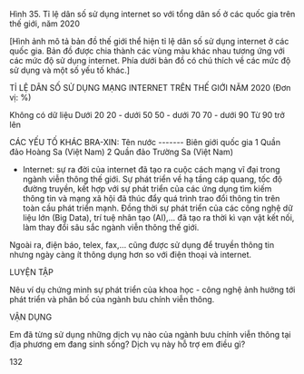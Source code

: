 Hình 35. Tỉ lệ dân số sử dụng internet so với tổng dân số ở các quốc gia trên thế giới, năm 2020

[Hình ảnh mô tả bản đồ thế giới thể hiện tỉ lệ dân số sử dụng internet ở các quốc gia. Bản đồ được chia thành các vùng màu khác nhau tương ứng với các mức độ sử dụng internet. Phía dưới bản đồ có chú thích về các mức độ sử dụng và một số yếu tố khác.]

TỈ LỆ DÂN SỐ SỬ DỤNG MẠNG INTERNET TRÊN THẾ GIỚI NĂM 2020
(Đơn vị: %)

Không có dữ liệu
Dưới 20
20 - dưới 50
50 - dưới 70
70 - dưới 90
Từ 90 trở lên

CÁC YẾU TỐ KHÁC
BRA-XIN: Tên nước
------- Biên giới quốc gia
1 Quần đảo Hoàng Sa (Việt Nam)
2 Quần đảo Trường Sa (Việt Nam)

- Internet: sự ra đời của internet đã tạo ra cuộc cách mạng vĩ đại trong ngành viễn thông thế giới. Sự phát triển về hạ tầng cáp quang, tốc độ đường truyền, kết hợp với sự phát triển của các ứng dụng tìm kiếm thông tin và mạng xã hội đã thúc đẩy quá trình trao đổi thông tin trên toàn cầu phát triển mạnh. Đồng thời sự phát triển của các công nghệ dữ liệu lớn (Big Data), trí tuệ nhân tạo (AI),... đã tạo ra thời kì vạn vật kết nối, làm thay đổi sâu sắc ngành viễn thông thế giới.

Ngoài ra, điện báo, telex, fax,... cũng được sử dụng để truyền thông tin nhưng ngày càng ít thông dụng hơn so với điện thoại và internet.

LUYỆN TẬP

Nêu ví dụ chứng minh sự phát triển của khoa học - công nghệ ảnh hưởng tới phát triển và phân bố của ngành bưu chính viễn thông.

VẬN DỤNG

Em đã từng sử dụng những dịch vụ nào của ngành bưu chính viễn thông tại địa phương em đang sinh sống? Dịch vụ này hỗ trợ em điều gì?

132